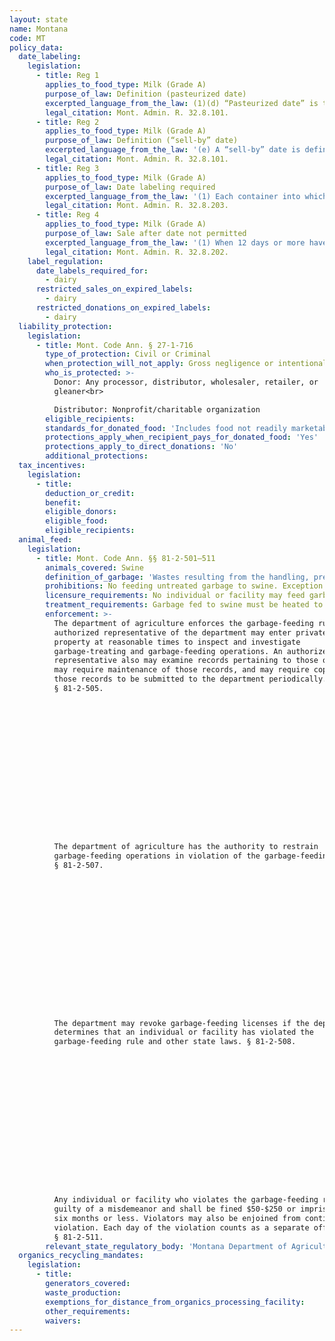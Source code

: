 ```yaml
---
layout: state
name: Montana
code: MT
policy_data:
  date_labeling:
    legislation:
      - title: Reg 1
        applies_to_food_type: Milk (Grade A)
        purpose_of_law: Definition (pasteurized date)
        excerpted_language_from_the_law: (1)(d) “Pasteurized date” is the same date a unit of milk completes pasteurization.
        legal_citation: Mont. Admin. R. 32.8.101.
      - title: Reg 2
        applies_to_food_type: Milk (Grade A)
        purpose_of_law: Definition (“sell-by” date)
        excerpted_language_from_the_law: '(e) A “sell-by” date is defined as the 12th consecutive day, never to exceed 288 hours, following pasteurization of a unit of milk.'
        legal_citation: Mont. Admin. R. 32.8.101.
      - title: Reg 3
        applies_to_food_type: Milk (Grade A)
        purpose_of_law: Date labeling required
        excerpted_language_from_the_law: '(1) Each container into which grade A pasteurized milk is placed for sale for public consumption must be marked with a pasteurized date and a sell-by date. (a) The sell-by and pasteurized date will be displayed in Arabic numerals or standard abbreviations for day and month, which shows the last day the milk may be sold as required by ARM 32.8.202.'
        legal_citation: Mont. Admin. R. 32.8.203.
      - title: Reg 4
        applies_to_food_type: Milk (Grade A)
        purpose_of_law: Sale after date not permitted
        excerpted_language_from_the_law: '(1) When 12 days or more have passed following pasteurization of a unit of grade A milk, there will be no quantities of that unit of milk sold or otherwise offered for public consumption. (2) No grade A pasteurized milk may be put in any container marked with a sell-by date which is more than 12 days after pasteurization of the milk for sale in Montana. (3) Unless otherwise agreed upon, the person who offers the milk for sale to the public is responsible for removing the milk at or before the expiration of the 12 days.'
        legal_citation: Mont. Admin. R. 32.8.202.
    label_regulation:
      date_labels_required_for:
        - dairy
      restricted_sales_on_expired_labels:
        - dairy
      restricted_donations_on_expired_labels:
        - dairy
  liability_protection:
    legislation:
      - title: Mont. Code Ann. § 27-1-716
        type_of_protection: Civil or Criminal
        when_protection_will_not_apply: Gross negligence or intentional misconduct
        who_is_protected: >-
          Donor: Any processor, distributor, wholesaler, retailer, or
          gleaner<br>

          Distributor: Nonprofit/charitable organization
        eligible_recipients:
        standards_for_donated_food: 'Includes food not readily marketable due to appearance, freshness, grade, or surplus'
        protections_apply_when_recipient_pays_for_donated_food: 'Yes'
        protections_apply_to_direct_donations: 'No'
        additional_protections:
  tax_incentives:
    legislation:
      - title:
        deduction_or_credit:
        benefit:
        eligible_donors:
        eligible_food:
        eligible_recipients:
  animal_feed:
    legislation:
      - title: Mont. Code Ann. §§ 81-2-501–511
        animals_covered: Swine
        definition_of_garbage: 'Wastes resulting from the handling, preparation, cooking, and consumption of animal products, including animal carcasses or parts of animal carcasses, or other refuse of any character that has been associated with any animal products, including animal carcasses or parts of animal carcasses. § 81-2-501.'
        prohibitions: No feeding untreated garbage to swine. Exception for individuals feeding household garbage to swine. § 81-2-502.
        licensure_requirements: No individual or facility may feed garbage to animals or treat garbage to feed to animals without first obtaining an annual license from the department of agriculture. An individual may feed household garbage to his or her own swine without obtaining a license. § 81-2-502.
        treatment_requirements: Garbage fed to swine must be heated to a temperature of 212 degrees Fahrenheit for at least 30 minutes or treated in some other manner approved by the department of agriculture. § 81-2-509.
        enforcement: >-
          The department of agriculture enforces the garbage-feeding rule. An
          authorized representative of the department may enter private or public
          property at reasonable times to inspect and investigate
          garbage-treating and garbage-feeding operations. An authorized
          representative also may examine records pertaining to those operations,
          may require maintenance of those records, and may require copies of
          those records to be submitted to the department periodically.
          § 81-2-505.

















          The department of agriculture has the authority to restrain
          garbage-feeding operations in violation of the garbage-feeding rule.
          § 81-2-507.

















          The department may revoke garbage-feeding licenses if the department
          determines that an individual or facility has violated the
          garbage-feeding rule and other state laws. § 81-2-508.

















          Any individual or facility who violates the garbage-feeding rule is
          guilty of a misdemeanor and shall be fined $50-$250 or imprisoned for
          six months or less. Violators may also be enjoined from continuing such
          violation. Each day of the violation counts as a separate offense.
          § 81-2-511.
        relevant_state_regulatory_body: 'Montana Department of Agriculture (§ 81-2-505), <a href="http://agr.mt.gov" target="_blank">http://agr.mt.gov</a>.'
  organics_recycling_mandates:
    legislation:
      - title:
        generators_covered:
        waste_production:
        exemptions_for_distance_from_organics_processing_facility:
        other_requirements:
        waivers:
---
```

